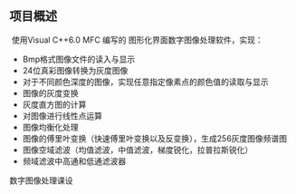 ## 项目概述

​	使用Visual C++6.0 MFC 编写的 图形化界面数字图像处理软件，实现：

- Bmp格式图像文件的读入与显示
- 24位真彩图像转换为灰度图像
- 对于不同颜色深度的图像，实现任意指定像素点的颜色值的读取与显示
- 图像的灰度变换
- 灰度直方图的计算
- 对图像进行线性点运算
- 图像均衡化处理
- 图像的傅里叶变换（快速傅里叶变换以及反变换），生成256灰度图像频谱图
- 图像空域滤波（均值滤波，中值滤波，梯度锐化，拉普拉斯锐化）
- 频域滤波中高通和低通滤波器



数字图像处理课设
